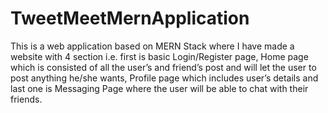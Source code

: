 # TweetMeetMernApplication
This is a web application based on MERN Stack where I have made a website with 4 section i.e. first is basic Login/Register page, Home page which is consisted of all the user’s and friend’s post and will let the user to post anything he/she wants, Profile page which includes user’s details and last one is Messaging Page where the user will be able to chat with their friends.
